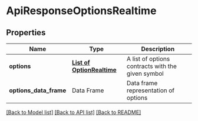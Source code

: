 # ApiResponseOptionsRealtime

[//]: # (CLASS:IntrinioSDK::ApiResponseOptionsRealtime)

[//]: # (KIND:object)

## Properties

[//]: # (START_DEFINITION)

Name | Type | Description
------------ | ------------- | -------------
**options** | [**List of OptionRealtime**](OptionRealtime.md) | A list of options contracts with the given symbol &nbsp;
**options_data_frame** | Data Frame | Data frame representation of options

[//]: # (END_DEFINITION)


[//]: # (CONTAINED_CLASS:IntrinioSDK::OptionRealtime)


[[Back to Model list]](../README.md#documentation-for-models) [[Back to API list]](../README.md#documentation-for-api-endpoints) [[Back to README]](../README.md)


